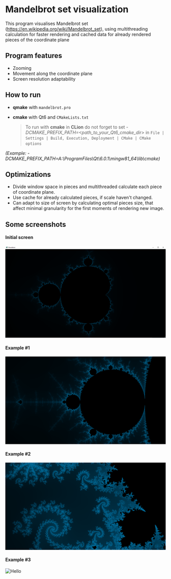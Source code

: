 # Mandelbrot set visualization
This program visualises Mandelbrot set (https://en.wikipedia.org/wiki/Mandelbrot_set), using multithreading calculation 
for faster rendering and cached data for already rendered pieces of the coordinate plane

## Program features
 * Zooming
 * Movement along the coordinate plane
 * Screen resolution adaptability

## How to run
* __qmake__ with `mandelbrot.pro`
  

* __cmake__ with Qt6 and `CMakeLists.txt`
    > To run with __cmake__ in __CLion__ do not forget to set _-DCMAKE_PREFIX_PATH=<path_to_your_Qt6_cmake_dir>_ in `File | Settings | Build, Execution, Deployment | CMake | CMake options`  

*(Example: -DCMAKE_PREFIX_PATH=A:\ProgramFiles\Qt\6.0.1\mingw81_64\lib\cmake)*

## Optimizations
* Divide window space in pieces and multithreaded calculate each piece of coordinate plane.
* Use cache for already calculated pieces, if scale haven't changed. 
* Can adapt to size of screen by calculating optimal pieces size, that affect minimal granularity for the first moments of rendering new image.

## Some screenshots

#### Initial screen
![Hello](screenshots/init_screen.png)

#### Example #1
![Hello](screenshots/pic_1.png)

#### Example #2
![Hello](screenshots/pic_2.png)

#### Example #3
![Hello](screenshots/pic_3.png)
